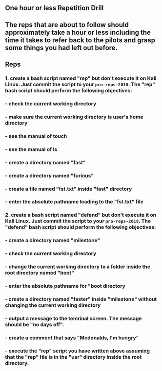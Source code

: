 ## **One hour or less Repetition Drill**

## The reps that are about to follow should approximately take a hour or less including the time it takes to refer back to the pilots and grasp some things you had left out before. 

## **Reps**

### **1.** create a bash script named "rep" but don't execute it on Kali Linux. Just commit the script to your `pro-reps-2018`. The "rep" bash script should perform the following objectives:

### - check the current working directory
### - make sure the current working directory is user's home directory 
### - see the manual of touch
### - see the manual of ls
### - create a directory named "fast"
### - create a directory named "furious"
### - create a file named "fst.txt" inside "fast" directory 
### - enter the absolute pathname leading to the "fst.txt" file


### **2.** create a bash script named "defend" but don't execute it on Kali Linux. Just commit the script to your `pro-reps-2018`. The "defend" bash script should perform the following objectives:

### - create a directory named "milestone" 
### - check the current working directory
### - change the current working directory to a folder inside the root directory named "boot" 
### - enter the absolute pathname for "boot directory
### - create a directory named "faster" inside "milestone" without changing the current working directory 
### - output a message to the temrinal screen. The message should be "no days off". 
### - create a comment that says "Mcdonalds, I'm hungry" 
### - execute the "rep" script you have written above assuming that the "rep" file is in the "usr" directory inside the root directory.